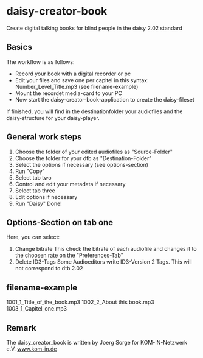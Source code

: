 daisy-creator-book
==================

Create digital talking books for blind people in the daisy 2.02 standard


Basics
------
The workflow is as follows:
- Record your book with a digital recorder or pc
- Edit your files and save one per capitel in this syntax: Number_Level_Title.mp3 (see filename-example)
- Mount the recordet media-card to your PC
- Now start the daisy-creator-book-application to create the daisy-fileset

If finished, you will find in the destinationfolder your audiofiles
and the daisy-structure for your daisy-player. 

General work steps
------------------
1. Choose the folder of your edited audiofiles as "Source-Folder"
2. Choose the folder for your dtb as "Destination-Folder"
3. Select the options if necessary (see options-section)
4. Run "Copy"
5. Select tab two
6. Control and edit your metadata if necessary
7. Select tab three
8. Edit options if necessary 
9. Run "Daisy"
Done! 


Options-Section on tab one
--------------------------
Here, you can select:
1. Change bitrate
This check the bitrate of each audiofile and changes it to the choosen rate on the "Preferences-Tab"
2. Delete ID3-Tags
Some Audioeditors write ID3-Version 2 Tags. This will not correspond to dtb 2.02


filename-example
-----------
1001_1_Title_of_the_book.mp3
1002_2_About this book.mp3
1003_1_Capitel_one.mp3


Remark
------
The daisy_creator_book is written by Joerg Sorge for KOM-IN-Netzwerk e.V. www.kom-in.de



